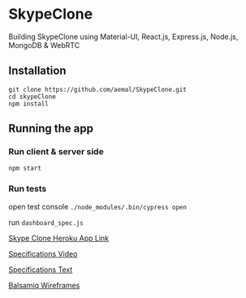 # SkypeClone
Building SkypeClone using Material-UI, React.js, Express.js, Node.js, MongoDB &amp; WebRTC

## Installation 

```
git clone https://github.com/aemal/SkypeClone.git
cd skypeClone
npm install
```
## Running the app
### Run client & server side
```
npm start
```

### Run tests
open test console `./node_modules/.bin/cypress open`

run `dashboard_spec.js`


[Skype Clone Heroku App Link](https://skypeclone.herokuapp.com)

[Specifications Video](https://www.youtube.com/watch?v=veXSDyUSEhU&t=120s)

[Specifications Text](https://docs.google.com/document/d/1OKEbxG-_T5YPyowL-Aj-ObFq34ijqBRq7_JPOJXZqkA/edit?usp=sharing)

[Balsamiq Wireframes](https://balsamiq.cloud/ssflf/p94t/r3C88)
